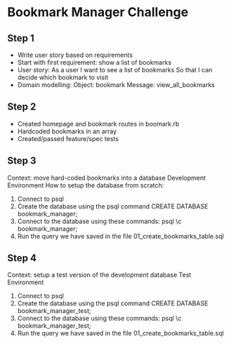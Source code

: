 # Bookmark Manager Challenge

## Step 1
- Write user story based on requirements
- Start with first requirement: show a list of bookmarks
- User story:
As a user
I want to see a list of bookmarks
So that I can decide which bookmark to visit
- Domain modelling:
Object: bookmark
Message: view_all_bookmarks

## Step 2
- Created homepage and bookmark routes in boomark.rb
- Hardcoded bookmarks in an array
- Created/passed feature/spec tests

## Step 3
Context: move hard-coded bookmarks into a database
Development Environment
How to setup the database from scratch:
1. Connect to psql
2. Create the database using the psql command CREATE DATABASE bookmark_manager;
3. Connect to the database using these commands:
psql
\c bookmark_manager;
4. Run the query we have saved in the file 01_create_bookmarks_table.sql

## Step 4
Context: setup a test version of the development database
Test Environment
1. Connect to psql
2. Create the database using the psql command CREATE DATABASE bookmark_manager_test;
3. Connect to the database using these commands:
psql
\c bookmark_manager_test;
4. Run the query we have saved in the file 01_create_bookmarks_table.sql
